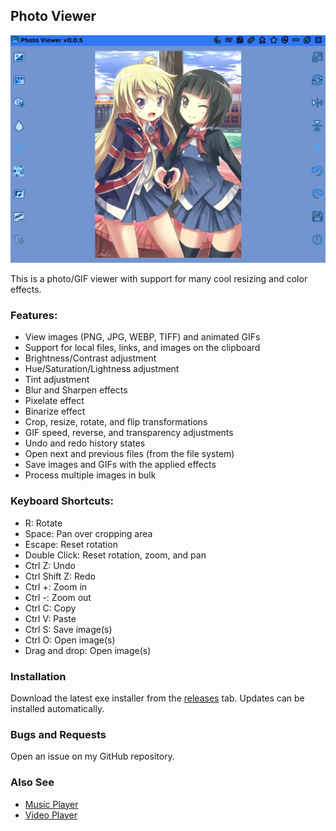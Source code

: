 ## Photo Viewer

<img src="assets/images/readme-light.png">

This is a photo/GIF viewer with support for many cool resizing and color effects.

### Features:
- View images (PNG, JPG, WEBP, TIFF) and animated GIFs
- Support for local files, links, and images on the clipboard
- Brightness/Contrast adjustment
- Hue/Saturation/Lightness adjustment
- Tint adjustment
- Blur and Sharpen effects
- Pixelate effect
- Binarize effect
- Crop, resize, rotate, and flip transformations
- GIF speed, reverse, and transparency adjustments
- Undo and redo history states
- Open next and previous files (from the file system)
- Save images and GIFs with the applied effects
- Process multiple images in bulk

### Keyboard Shortcuts:
- R: Rotate
- Space: Pan over cropping area
- Escape: Reset rotation
- Double Click: Reset rotation, zoom, and pan
- Ctrl Z: Undo
- Ctrl Shift Z: Redo
- Ctrl +: Zoom in
- Ctrl -: Zoom out
- Ctrl C: Copy
- Ctrl V: Paste
- Ctrl S: Save image(s)
- Ctrl O: Open image(s)
- Drag and drop: Open image(s)

### Installation

Download the latest exe installer from the [releases](https://github.com/Tenpi/Photo-Viewer/releases) tab. Updates can be installed automatically.

### Bugs and Requests

Open an issue on my GitHub repository.

### Also See

- [Music Player](https://github.com/Tenpi/Music-Player)
- [Video Player](https://github.com/Tenpi/Video-Player)
